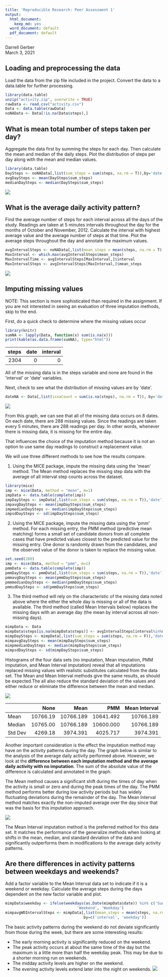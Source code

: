 ```yaml
---
title: 'Reproducible Research: Peer Assessment 1'
output:
  html_document:
    keep_md: yes
  word_document: default
  pdf_document: default
---
```

Darrell Gerber  
March 3, 2021  

## Loading and preprocessing the data
Load the data from the zip file included in the project. Convert the data to a data.table for further processing.

```r
library(data.table)
unzip("activity.zip", overwrite = TRUE)
rawData <- read.csv("activity.csv")
Data <- data.table(rawData)
noNAData <- Data[!is.na(Data$steps),]
```


## What is mean total number of steps taken per day?
Aggregate the data first by summing the steps for each day. Then calculate the mean and median of the daily steps. Plot the distribution of steps per day along with the mean and median values. 

```r
library(data.table)
DaySteps <- noNAData[,list(sum_steps = sum(steps, na.rm = T)),by='date']
avgDaySteps <- mean(DaySteps$sum_steps)
medianDaySteps <- median(DaySteps$sum_steps)
```


![](PA1_template_files/figure-html/plotavgsteps-1.png)<!-- -->
  
## What is the average daily activity pattern?
Find the average number of steps for each interval across all the days of the study. Readings are taken at 5 minutes intervals throughout the day for the months of October and November, 2012. Calculate the interval with highest average value and the average number of steps at that time. Plot the average steps throughout the day and annotate the maximum values. 

```r
avgIntervalSteps <- noNAData[,list(mean_steps = mean(steps, na.rm = T)), by='interval']
MaxInterval <- which.max(avgIntervalSteps$mean_steps)
MaxIntervalTime <- avgIntervalSteps[MaxInterval,]$interval
MaxIntervalSteps <- avgIntervalSteps[MaxInterval,]$mean_steps
```
![](PA1_template_files/figure-html/averagedailyplot-1.png)<!-- -->
  
## Imputing missing values
NOTE: This section is more sophisticated than required in the assignment. If you are not interested in seeing an evaluation of three imputation methods, skip to the end.  

First, do a quick check to determine where the missing values occur

```r
library(knitr)
sumNA <- lapply(Data, function(x) sum(is.na(x)))
print(kable(as.data.frame(sumNA), type="html"))
```



| steps| date| interval|
|-----:|----:|--------:|
|  2304|    0|        0|
All of the missing data is in the steps variable and none are found in the 'interval' or 'date' variables.  
  
Next, check to see what the distribution of missing values are by 'date'.

```r
dateNA <- Data[,list(isnaCount = sum(is.na(steps), na.rm = T)), by='date']
```
![](PA1_template_files/figure-html/plotmissingdist-1.png)<!-- -->
  
From this graph, we can see that all of the missing data occurs on 8 dates. On each date, there are 288 missing values. Since the readings are taken every 5 minutes, there are 288 readings per day. In other words, whenever there is missing data, it is missing for the entire day.
  
That influences the choice of the imputation method because it is not an option to use same day readings to construct a replacement value.
  
We will use three different methods to see how the results compare.       
1. Using the MICE package, impute the missing data using the 'mean' method. The Mean method replaces the missing step data with the average of all interval step counts across the dataset. 

```r
library(mice)
imp <- mice(Data, method = "mean", m=1)
impData <- data.table(complete(imp))
impDaySteps <- impData[,list(sum_steps = sum(steps, na.rm = T)),'date']
impavgDaySteps <- mean(impDaySteps$sum_steps)
impmedianDaySteps <- median(impDaySteps$sum_steps)
impsdDaySteps <- sd(impDaySteps$sum_steps)
```
  
2. Using the MICE package, impute the missing data using the 'pmm' method. For each missing entry, the PMM method (predictive mean matching)  forms a small set of candidate donors from all complete cases that have predicted values closest to the predicted value for the missing entry. One donor is randomly drawn from the candidates, and the observed value of the donor is taken to replace the missing value. 

```r
set.seed(200)
imp <- mice(Data, method = "pmm", m=1)
pmmData <- data.table(complete(imp))
pmmDaySteps <- pmmData[,list(sum_steps = sum(steps, na.rm = T)),'date']
pmmavgDaySteps <- mean(pmmDaySteps$sum_steps)
pmmmedianDaySteps <- median(pmmDaySteps$sum_steps)
pmmsdDaySteps <- sd(pmmDaySteps$sum_steps)
```
3. The third method will rely on the characteristic of the missing data noted above where the either the whole day is missing or all of the data is available. The third method (called Mean Intervals below) replaces the missing days with an average day (the mean by interval across all non-missing days).

```r
mimpData <- Data
mimpData$steps[is.na(mimpData$steps)] <- avgIntervalSteps[interval%in%mimpData$interval]$mean_steps
mimpDaySteps <- mimpData[,list(sum_steps = sum(steps, na.rm = F)),'date']
mimpavgDaySteps <- mean(mimpDaySteps$sum_steps)
mimpmedianDaySteps <- median(mimpDaySteps$sum_steps)
mimpsdDaySteps <- sd(mimpDaySteps$sum_steps)
```

Histograms of the four data sets (no imputation, Mean imputation, PMM imputation, and Mean Interval imputation) reveal that all imputations replaced missing values with realistic substitutes calculated from the data set. The Mean and Mean Interval methods give the same results, as should be expected.The all also reduce the standard deviation of the values and either reduce or eliminate the difference between the mean and median. 

![](PA1_template_files/figure-html/plotimputedata-1.png)<!-- -->
  

|        |     None|      Mean|       PMM| Mean Interval|
|:-------|--------:|---------:|---------:|-------------:|
|Mean    | 10766.19| 10766.189| 10641.492|     10766.189|
|Median  | 10765.00| 10766.189| 10600.000|     10766.189|
|Std Dev |  4269.18|  3974.391|  4025.717|      3974.391|
Another important consideration is the effect the imputation method may have on the activity patterns during the day. The graph below is similar to the analysis of the average daily activity performed above. However, we look at the **difference between each imputation method and the average daily activity with no imputation**. The sum of the absolute value of the difference is calculated and annotated in the graph.  

The Mean method causes a significant shift during the times of day when the activity is small or zero and during the peak times of the day. The PMM method performs better during low activity periods but has widely fluctuating deviations during the remainder of the day. The Mean Interval method matches exactly the non-imputed average over the day since that was the basis for this imputation approach.
  
![](PA1_template_files/figure-html/impdailyplot-1.png)<!-- -->
  
The Mean Interval imputation method is the preferred method for this data set. It matches the performance of the generalize methods when looking at shifts in the mean, median, and standard deviation of the data and significantly outperforms them in modifications to the average daily activity patterns.  


## Are there differences in activity patterns between weekdays and weekends?
Add a factor variable to the Mean Interval data set to indicate if it is a weekend or weekday. Calculate the average steps during the days dependent on the new factor variable and plot.

```r
mimpData$weekday <- ifelse(weekdays(as.Date(mimpData$date)) %in% c('Sunday', 'Saturday'),
                                'Weekend', 'Weekday')
mimpavgWDIntervalSteps <- mimpData[,list(mean_steps = mean(steps, na.rm = T)),
                                   by=c('interval', 'weekday')]
```
  
The basic activity patterns during the weekend do not deviate significantly from those during the week, but there are some interesting results:  

* The early morning activity is significantly reduced on the weekend.
* The peak activity occurs at about the same time  of the day but the maximum is a little more than half the weekday peak. This may be due to a shorter morning run on weekends.
* The midday activity levels are higher on the weekend. 
* The evening activity levels extend later into the night on weekends.
![](PA1_template_files/figure-html/weekdayavgplot-1.png)<!-- -->

